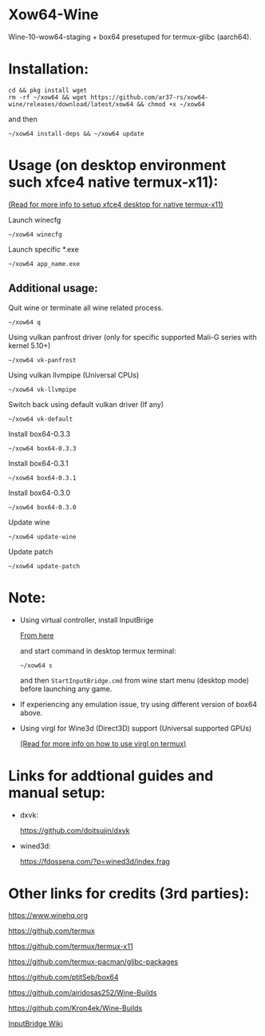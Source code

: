 # Xow64-Wine
Wine-10-wow64-staging + box64 presetuped for termux-glibc (aarch64).
# Installation:
```
cd && pkg install wget 
rm -rf ~/xow64 && wget https://github.com/ar37-rs/xow64-wine/releases/download/latest/xow64 && chmod +x ~/xow64
```
and then
```
~/xow64 install-deps && ~/xow64 update
```
# Usage (on desktop environment such xfce4 native termux-x11):
[(Read for more info to setup xfce4 desktop for native termux-x11)](https://github.com/ar37-rs/xfce4-termux)

Launch winecfg
```
~/xow64 winecfg
```
Launch specific *.exe
```
~/xow64 app_name.exe
```
## Additional usage:
Quit wine or terminate all wine related process.
```
~/xow64 q
```
Using vulkan panfrost driver (only for specific supported Mali-G series with kernel 5.10+)
```
~/xow64 vk-panfrost
```
Using vulkan llvmpipe (Universal CPUs)
```
~/xow64 vk-llvmpipe
```
Switch back using default vulkan driver (If any)
```
~/xow64 vk-default
```
Install box64-0.3.3
```
~/xow64 box64-0.3.3
```
Install box64-0.3.1
```
~/xow64 box64-0.3.1
```
Install box64-0.3.0
```
~/xow64 box64-0.3.0
```
Update wine
```
~/xow64 update-wine
```
Update patch
```
~/xow64 update-patch
```

# Note:
* Using virtual controller, install InputBrige

    [From here](https://github.com/ar37-rs/xow64-wine/releases/download/latest/InputBridge_v0.1.9.9.apk)

    and start command in desktop termux terminal:
    ```
    ~/xow64 s
    ```
    and then `StartInputBridge.cmd` from wine start menu (desktop mode) before launching any game.
* If experiencing any emulation issue, try using different version of box64 above.
* Using virgl for Wine3d (Direct3D) support (Universal supported GPUs)

    [(Read for more info on how to use virgl on termux)](https://github.com/ar37-rs/virgl-angle-termux)
    
# Links for addtional guides and manual setup:
* dxvk:

    https://github.com/doitsujin/dxvk
* wined3d:

    https://fdossena.com/?p=wined3d/index.frag

# Other links for credits (3rd parties):

https://www.winehq.org

https://github.com/termux

https://github.com/termux/termux-x11

https://github.com/termux-pacman/glibc-packages

https://github.com/ptitSeb/box64

https://github.com/airidosas252/Wine-Builds

https://github.com/Kron4ek/Wine-Builds

[InputBridge Wiki](https://search.brave.com/search?q=InputBrige%20exagear%20wiki&source=web)
